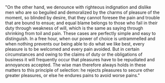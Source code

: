"On the other hand, we denounce with righteous indignation and dislike men who are so beguiled and demoralized
 by the charms of pleasure of the moment, so blinded by desire, that they cannot foresee the pain and trouble 
 that are bound to ensue; and equal blame belongs to those who fail in their duty through weakness of will, 
 which is the same as saying through shrinking from toil and pain. These cases are perfectly simple and easy 
 to distinguish. In a free hour, when our power of choice is untrammelled and when nothing prevents our being 
 able to do what we like best, every pleasure is to be welcomed and every pain avoided. But in certain 
 circumstances and owing to the claims of duty or the obligations of business it will frequently occur that 
 pleasures have to be repudiated and annoyances accepted. The wise man therefore always holds in these matters 
 to this principle of selection: he rejects pleasures to secure other greater pleasures, or else he endures 
 pains to avoid worse pains."
 
